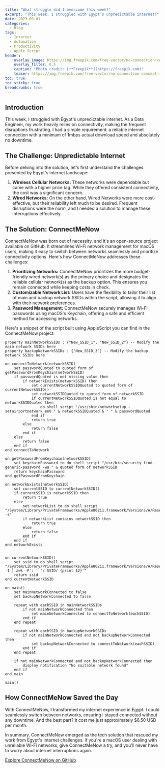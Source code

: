 ```yaml
---
title: "What struggle did I overcome this week?"
excerpt: "This week, I struggled with Egypt's unpredictable internet!"
date: 2023-09-01
categories:
  - Blog
tags:
  - Internet
  - Automation
  - Productivity
  - Apple Script
header:
    overlay_image: https://img.freepik.com/free-vector/no-connection-concept-illustration_114360-5987.jpg
    overlay_filter: 0.5
    caption: "Photo credit: [**Freepik**](https://freepik.com)"
    teaser: https://img.freepik.com/free-vector/no-connection-concept-illustration_114360-5987.jpg
toc: true
toc_sticky: true
breadcrumbs: true
---
```


## Introduction
This week, I struggled with Egypt's unpredictable internet. As a Data Engineer, my work heavily relies on connectivity, making the frequent disruptions frustrating. I had a simple requirement: a reliable internet connection with a minimum of 1mbps actual download speed and absolutely no downtime.

## The Challenge: Unpredictable Internet
Before delving into the solution, let's first understand the challenges presented by Egypt's internet landscape:
1. **Wireless Cellular Networks:** These networks were dependable but came with a higher price tag. While they offered consistent connectivity, the cost was a significant concern.
2. **Wired Networks:** On the other hand, Wired Networks were more cost-effective, but their reliability left much to be desired. Frequent disruptions were the norm, and I needed a solution to manage these interruptions effectively.

## The Solution: ConnectMeNow
ConnectMeNow was born out of necessity, and it's an open-source project available on GitHub. It streamlines Wi-Fi network management for macOS users, making it easy to switch between networks seamlessly and prioritize connectivity options. Here's how ConnectMeNow addresses these challenges:
1. **Prioritizing Networks:** ConnectMeNow prioritizes the more budget-friendly wired network(s) as the primary choice and designates the reliable cellular network(s) as the backup option. This ensures you remain connected while keeping costs in check.
2. **Customizable Network List:** Users have the flexibility to tailor their list of main and backup network SSIDs within the script, allowing it to align with their network preferences.
3. **Password Management:** ConnectMeNow securely manages Wi-Fi passwords using macOS's Keychain, offering a safe and efficient method for accessing networks.

Here's a snippet of the script built using AppleScript you can find in the ConnectMeNow project:
```applescript
property mainNetworkSSIDs : {"New_SSID_1", "New_SSID_2"} -- Modify the main network SSIDs here
property backupNetworkSSIDs : {"New_SSID_3"} -- Modify the backup network SSIDs here

on connectToNetwork(networkSSID)
    set passwordQuoted to quoted form of getPasswordFromKeychain(networkSSID)
    if passwordQuoted is not missing value then
        if networkExists(networkSSID) then
			set currentNetworkSSIDQuoted to quoted form of currentNetworkSSID()
			set networkSSIDQuoted to quoted form of networkSSID
            if currentNetworkSSIDQuoted is not equal to networkSSIDQuoted then
                do shell script "/usr/sbin/networksetup -setairportnetwork en0 " & networkSSIDQuoted & " " & passwordQuoted
            end if
            return true
        else
            return false
        end if
    else
        return false
    end if
end connectToNetwork

on getPasswordFromKeychain(networkSSID)
    set keychainPassword to do shell script "/usr/bin/security find-generic-password -wa " & quoted form of networkSSID
    return keychainPassword
end getPasswordFromKeychain

on networkExists(networkSSID)
    set currentSSID to currentNetworkSSID()
    if currentSSID is networkSSID then
        return true
    else
        set networkList to do shell script "/System/Library/PrivateFrameworks/Apple80211.framework/Versions/A/Resources/airport -s"
        if networkList contains networkSSID then
            return true
        else
            return false
        end if
    end if
end networkExists


on currentNetworkSSID()
    set ssid to do shell script "/System/Library/PrivateFrameworks/Apple80211.framework/Versions/A/Resources/airport -I | awk -F': ' '/ SSID/ {print $2}'"
    return ssid
end currentNetworkSSID

on main()
    set mainNetworkConnected to false
    set backupNetworkConnected to false
    
    repeat with eachSSID in mainNetworkSSIDs
        if not mainNetworkConnected then
            set mainNetworkConnected to connectToNetwork(eachSSID)
        end if
    end repeat
    
    repeat with eachSSID in backupNetworkSSIDs
        if not mainNetworkConnected and not backupNetworkConnected then
            set backupNetworkConnected to connectToNetwork(eachSSID)
        end if
    end repeat
    
    if not mainNetworkConnected and not backupNetworkConnected then
        display notification "No suitable network found"
    end if
end main

main()
```

## How ConnectMeNow Saved the Day
With ConnectMeNow, I transformed my internet experience in Egypt. I could seamlessly switch between networks, ensuring I stayed connected without any downtime. And the best part? It cost me just approximately $6.50 USD per month.

In summary, ConnectMeNow emerged as the tech solution that rescued my work from Egypt's internet challenges. If you're a macOS user dealing with unreliable Wi-Fi networks, give ConnectMeNow a try, and you'll never have to worry about internet interruptions again.

[Explore ConnectMeNow on GitHub][connect-me-now]

[connect-me-now]: https://github.com/mohamedawnallah/ConnectMeNow